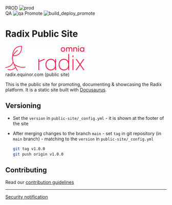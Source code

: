 PROD ![prod](https://api.radix.equinor.com/api/v1/applications/radix-public-site/environments/prod/buildstatus)  
QA   ![qa](https://api.radix.equinor.com/api/v1/applications/radix-public-site/environments/qa/buildstatus)
Promote ![build_deploy_promote](https://api.radix.equinor.com/api/v1/applications/radix-platform/environments/prod/buildstatus?pipeline=promote) 

# Radix Public Site

[![Logo](logo/Banner%20energy%20red@2x.png)](https://radix.equinor.com)  
radix.equinor.com (public site)  

This is the public site for promoting, documenting & showcasing the Radix
platform. It is a static site built with [Docusaurus](https://docusaurus.io/).

## Versioning

* Set the `version` in `public-site/_config.yml` - it is shown at the footer of the site
* After merging changes to the branch `main` - set `tag` in git repository (in `main` branch) - matching to the `version` in `public-site/_config.yml`

    ```sh
    git tag v1.0.0
    git push origin v1.0.0
    ```


## Contributing

Read our [contribution guidelines](./CONTRIBUTING.md)

-----------------

[Security notification](./SECURITY.md)
